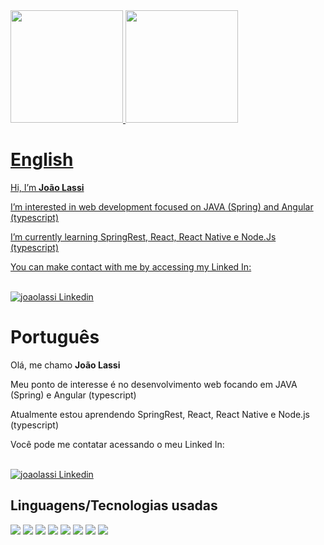 <div>
  <a href="https://github.com/joaolassi">
  <img height="180em" src="https://github-readme-stats.vercel.app/api?username=joaolassi&show_icons=true&theme=dracula&include_all_commits=true&count_private=true"/>
  <img height="180em" src="https://github-readme-stats.vercel.app/api/top-langs/?username=joaolassi&layout=compact&langs_count=7&theme=dracula"/>
</div>

<h1>English</h1>
<p>Hi, I’m <b>João Lassi</b></p>
<p>I’m interested in web development focused on JAVA (Spring) and Angular (typescript)</p>
<p>I’m currently learning SpringRest, React, React Native e Node.Js (typescript)</p>
<p>You can make contact with me by accessing my Linked In: </p>
<br/>
<a href="https://www.linkedin.com/in/jmlassi/?locale=en_US"><img src="https://img.shields.io/badge/LinkedIn-0077B5?style=for-the-badge&logo=linkedin&logoColor=white" alt="joaolassi Linkedin"/></a>

  <h1>Português</h1>
  <p>Olá, me chamo <b>João Lassi</b></p>
  <p>Meu ponto de interesse é no desenvolvimento web focando em JAVA (Spring) e Angular (typescript)</p>
  <p>Atualmente estou aprendendo SpringRest, React, React Native e Node.js (typescript)</p>
  <p>Você pode me contatar acessando o meu Linked In:</p>
  <br/>
  <a href="https://www.linkedin.com/in/jmlassi/"><img src="https://img.shields.io/badge/LinkedIn-0077B5?style=for-the-badge&logo=linkedin&logoColor=white" alt="joaolassi Linkedin"/></a>
  
<h2>Linguagens/Tecnologias usadas</h2>

<div style="display:inline;">
  <img src="https://img.shields.io/badge/Java-ED8B00?style=for-the-badge&logo=java&logoColor=white"/>
  <img src="https://img.shields.io/badge/Angular-DD0031?style=for-the-badge&logo=angular&logoColor=white"/>
  <img src="https://img.shields.io/badge/Spring-6DB33F?style=for-the-badge&logo=spring&logoColor=white"/>
  <img src="https://img.shields.io/badge/CSS3-1572B6?style=for-the-badge&logo=css3&logoColor=white"/>
  <img src="https://img.shields.io/badge/HTML5-E34F26?style=for-the-badge&logo=html5&logoColor=white"/>
  <img src="https://img.shields.io/badge/MySQL-00000F?style=for-the-badge&logo=mysql&logoColor=white"/>
  <img src="https://img.shields.io/badge/Heroku-430098?style=for-the-badge&logo=heroku&logoColor=white"/>
  <img src="https://img.shields.io/badge/Windows-0078D6?style=for-the-badge&logo=windows&logoColor=white"/>
</div>
